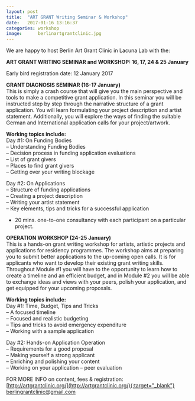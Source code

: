 ```yaml
---
layout: post
title:  "ART GRANT Writing Seminar & Workshop"
date:   2017-01-16 13:16:37
categories: workshop
image:	    berlinartgrantclinic.jpg
---
```


We are happy to host Berlin Art Grant Clinic in Lacuna Lab with the:

**ART GRANT WRITING SEMINAR and WORKSHOP: 16, 17, 24 & 25 January**

Early bird registration date: 12 January 2017

**GRANT DIAGNOSIS SEMINAR (16-17 January)**<br/>
This is simply a crash course that will give you the main perspective and tools to make a competitive grant application. In this seminar you will be instructed step by step through the narrative structure of a grant application. You will learn formulating your project description and artist statement. Additionally, you will explore the ways of finding the suitable German and International application calls for your project/artwork.

**Working topics include:**<br/>
Day #1: On Funding Bodies<br/>
– Understanding Funding Bodies<br/>
– Decision process in funding application evaluations<br/>
– List of grant givers<br/>
– Places to find grant givers<br/>
– Getting over your writing blockage

Day #2: On Applications<br/>
– Structure of funding applications<br/>
– Creating a project description<br/>
– Writing your artist statement<br/>
– Key elements, tips and tricks for a successful application

* 20 mins. one-to-one consultancy with each participant on a particular project.<br/>

**OPERATION WORKSHOP (24-25 January)**<br/>
This is a hands-on grant writing workshop for artists, artistic projects and applications for residency programmes. The workshop aims at preparing you to submit better applications to the up-coming open calls. It is for applicants who want to develop their existing grant writing skills. Throughout Module #1 you will have to the opportunity to learn how to create a timeline and an efficient budget, and in Module #2 you will be able to exchange ideas and views with your peers, polish your application, and get equipped for your upcoming proposals.

**Working topics include:**<br/>
Day #1: Time, Budget, Tips and Tricks<br/>
– A focused timeline<br/>
– Focused and realistic budgeting<br/>
– Tips and tricks to avoid emergency expenditure<br/>
– Working with a sample application

Day #2: Hands-on Application Operation<br/>
– Requirements for a good proposal<br/>
– Making yourself a strong applicant<br/>
– Enriching and polishing your content<br/>
– Working on your application – peer evaluation

FOR MORE INFO on content, fees & registration:<br/>
[http://artgrantclinic.org/](http://artgrantclinic.org/){:target="_blank"}<br/>
[berlingrantclinic@gmail.com](mailto:berlingrantclinic@gmail.com)